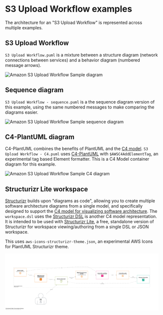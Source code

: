 # S3 Upload Workflow examples

The architecture for an "S3 Upload Workflow" is represented across multiple examples.

## S3 Upload Workflow

`S3 Upload Workflow.puml` is a mixture between a structure diagram (network connections between services) and a behavior diagram (numbered message arrows).


![Amazon S3 Upload Workflow Sample diagram](http://www.plantuml.com/plantuml/proxy?idx=0&src=https%3A%2F%2Fraw.githubusercontent.com%2Fawslabs%2Faws-icons-for-plantuml%2Fv16.0%2Fexamples%2Fs3-upload-workflow%2FS3%2520Upload%2520Workflow.puml)

## Sequence diagram

`S3 Upload Workflow - sequence.puml` is a the sequence diagram version of this example, using the same numbered messages to make comparing the diagrams easier.

![Amazon S3 Upload Workflow Sample sequence diagram](http://www.plantuml.com/plantuml/proxy?idx=0&src=https%3A%2F%2Fraw.githubusercontent.com%2Fawslabs%2Faws-icons-for-plantuml%2Fv16.0%2Fexamples%2Fs3-upload-workflow%2FS3%2520Upload%2520Workflow%2520-%2520sequence.puml)

## C4-PlantUML diagram

C4-PlantUML combines the benefits of PlantUML and the [C4 model](https://c4model.com/). `S3 Upload Workflow - C4.puml` uses [C4-PlantUML](https://github.com/plantuml-stdlib/C4-PlantUML) with `$AWSC4AddElementTag`, an experimental tag based Element formatter.  This is a C4 Model container diagram for this example.

![Amazon S3 Upload Workflow Sample C4 diagram](http://www.plantuml.com/plantuml/proxy?idx=0&src=https%3A%2F%2Fraw.githubusercontent.com%2Fawslabs%2Faws-icons-for-plantuml%2Fv16.0%2Fexamples%2Fs3-upload-workflow%2FS3%2520Upload%2520Workflow%2520-%2520C4.puml)

## Structurizr Lite workspace

[Structurizr](https://structurizr.com/) builds upon "diagrams as code", allowing you to create multiple software architecture diagrams from a single model, and specifically designed to support the [C4 model for visualizing software architecture](https://c4model.com/). The `workspace.dsl` uses the [Structurizr DSL](https://github.com/structurizr/dsl) is another C4 model representation. It is intended to be used with [Structurizr Lite](https://structurizr.com/help/lite), a free, standalone version of Structurizr for workspace viewing/authoring from a single DSL or JSON workspace.

This uses `aws-icons-structurizr-theme.json`, an experimental AWS Icons for PlantUML Structurizr theme.

![Container diagram](structurizr-1-Container-001.png)
